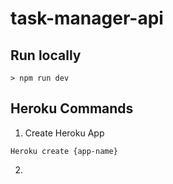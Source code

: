 # task-manager-api

## Run locally
```
> npm run dev
```

## Heroku Commands

1. Create Heroku App
```
Heroku create {app-name}
```

2.
